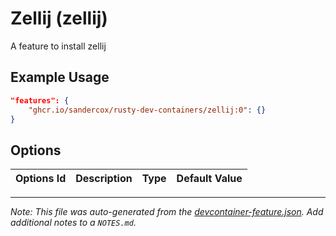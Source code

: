 
# Zellij (zellij)

A feature to install zellij

## Example Usage

```json
"features": {
    "ghcr.io/sandercox/rusty-dev-containers/zellij:0": {}
}
```

## Options

| Options Id | Description | Type | Default Value |
|-----|-----|-----|-----|




---

_Note: This file was auto-generated from the [devcontainer-feature.json](https://github.com/sandercox/rusty-dev-containers/blob/main/src/zellij/devcontainer-feature.json).  Add additional notes to a `NOTES.md`._
